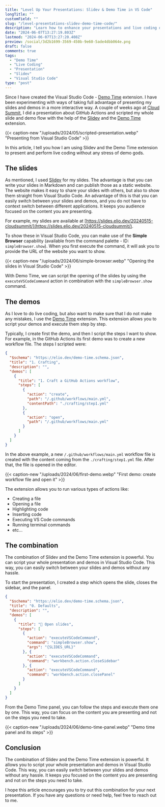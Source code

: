 ```yaml
---
title: "Level Up Your Presentations: Slidev & Demo Time in VS Code"
longTitle: ""
customField: ""
slug: "/level-presentations-slidev-demo-time-code/"
description: "Learn how to enhance your presentations and live coding demos with Slidev and the Demo Time extension in Visual Studio Code. "
date: "2024-06-07T13:27:19.803Z"
lastmod: "2024-06-07T13:27:20.408Z"
preview: /social/3d2b1699-3569-450b-9e60-5ade4dbb064e.png
draft: false
comments: true
tags:
  - "Demo Time"
  - "Live Coding"
  - "Presentation"
  - "Slidev"
  - "Visual Studio Code"
type: "post"
---
```


Since I have created the Visual Studio Code - [Demo Time](https://marketplace.visualstudio.com/items?itemName=eliostruyf.vscode-demo-time) extension. I have been experimenting with ways of taking full advantage of presenting my slides and demos in a more interactive way. A couple of weeks ago at [Cloud Summit](https://cloudsummit.eu/), I did a presentation about GitHub Actions and scripted my whole slide and demo flow with the help of the [Slidev](https://sli.dev/) and the [Demo Time](https://marketplace.visualstudio.com/items?itemName=eliostruyf.vscode-demo-time) extension.

{{< caption-new "/uploads/2024/05/scripted-presentation.webp" "Presenting from Visual Studio Code" >}}

In this article, I tell you how I am using Slidev and the Demo Time extension to present and perform live coding without any stress of demo gods.

## The slides

As mentioned, I used [Slidev](https://sli.dev/) for my slides. The advantage is that you can write your slides in Markdown and can publish those as a static website. The website makes it easy to share your slides with others, but also to show them straight from Visual Studio Code. An advantage of this is that you can easily switch between your slides and demos, and you do not have to context switch between different applications. It keeps you audience focused on the content you are presenting.

For example, my slides are available at [https://slides.elio.dev/20240515-cloudsummit/](https://slides.elio.dev/20240515-cloudsummit/).

To show these in Visual Studio Code, you can make use of the **Simple Browser** capability (available from the command palette - ID: `simpleBrowser.show`). When you first execute the command, it will ask you to provide the URL of the website you want to show.

{{< caption-new "/uploads/2024/06/simple-browser.webp" "Opening the slides in Visual Studio Code" >}}

With Demo Time, we can script the opening of the slides by using the `executeVSCodeCommand` action in combination with the `simpleBrowser.show` command.

## The demos

As I love to do live coding, but also want to make sure that I do not make any mistakes, I use the [Demo Time](https://marketplace.visualstudio.com/items?itemName=eliostruyf.vscode-demo-time) extension. This extension allows you to script your demos and execute them step by step.

Typically, I create first the demo, and then I script the steps I want to show. For example, in the GitHub Actions its first demo was to create a new workflow file. The steps I scripted were:

```json {hl_lines="6-19"}
{
  "$schema": "https://elio.dev/demo-time.schema.json",
  "title": "1. Crafting",
  "description": "",
  "demos": [
    {
      "title": "1. Craft a GitHub Actions workflow",
      "steps": [
        {
          "action": "create",
          "path": "/.github/workflows/main.yml",
          "contentPath": "./crafting/step1.yml"
        },
        {
          "action": "open",
          "path": "/.github/workflows/main.yml"
        }
      ]
    }
  ]
}
```

In the above example, a new `/.github/workflows/main.yml` workflow file is created with the content coming from the `./crafting/step1.yml` file. After that, the file is opened in the editor.

{{< caption-new "/uploads/2024/06/first-demo.webp" "First demo: create workflow file and open it" >}}

The extension allows you to run various types of actions like:

- Creating a file
- Opening a file
- Highlighting code
- Inserting code
- Executing VS Code commands
- Running terminal commands
- etc...

## The combination

The combination of Slidev and the Demo Time extension is powerful. You can script your whole presentation and demos in Visual Studio Code. This way, you can easily switch between your slides and demos without any hassle.

To start the presentation, I created a step which opens the slide, closes the sidebar, and the panel.

```json {hl_lines="8-20"}
{
  "$schema": "https://elio.dev/demo-time.schema.json",
  "title": "0. Defaults",
  "description": "",
  "demos": [
    {
      "title": "🛝 Open slides",
      "steps": [
        {
          "action": "executeVSCodeCommand",
          "command": "simpleBrowser.show",
          "args": "{SLIDES_URL}"
        }, {
          "action": "executeVSCodeCommand",
          "command": "workbench.action.closeSidebar"
        }, {
          "action": "executeVSCodeCommand",
          "command": "workbench.action.closePanel"
        }
      ]
    }
  ]
}
```

From the Demo Time panel, you can follow the steps and execute them one by one. This way, you can focus on the content you are presenting and not on the steps you need to take.

{{< caption-new "/uploads/2024/06/demo-time-panel.webp" "Demo time panel and its steps" >}}

## Conclusion

The combination of Slidev and the Demo Time extension is powerful. It allows you to script your whole presentation and demos in Visual Studio Code. This way, you can easily switch between your slides and demos without any hassle. It keeps you focused on the content you are presenting and not on the steps you need to take.

I hope this article encourages you to try out this combination for your next presentation. If you have any questions or need help, feel free to reach out to me.
